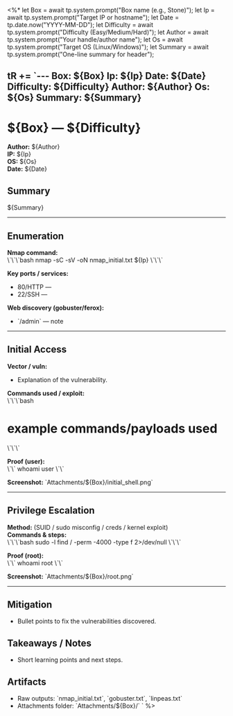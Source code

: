 <%*
let Box = await tp.system.prompt("Box name (e.g., Stone)");
let Ip = await tp.system.prompt("Target IP or hostname");
let Date = tp.date.now("YYYY-MM-DD");
let Difficulty = await tp.system.prompt("Difficulty (Easy/Medium/Hard)");
let Author = await tp.system.prompt("Your handle/author name");
let Os = await tp.system.prompt("Target OS (Linux/Windows)");
let Summary = await tp.system.prompt("One-line summary for header");

tR += `---
Box: ${Box}
Ip: ${Ip}
Date: ${Date}
Difficulty: ${Difficulty}
Author: ${Author}
Os: ${Os}
Summary: ${Summary}
---

# ${Box} — ${Difficulty}

**Author:** ${Author}  
**IP:** ${Ip}  
**OS:** ${Os}  
**Date:** ${Date}  

## Summary
${Summary}

---

## Enumeration
**Nmap command:**  
\\\`\\\`\\\`bash
nmap -sC -sV -oN nmap_initial.txt ${Ip}
\\\`\\\`\\\`

**Key ports / services:**  
- 80/HTTP —  
- 22/SSH —

**Web discovery (gobuster/ferox):**  
- \`/admin\` — note

---

## Initial Access
**Vector / vuln:**  
- Explanation of the vulnerability.

**Commands used / exploit:**  
\\\`\\\`\\\`bash
# example commands/payloads used
\\\`\\\`\\\`

**Proof (user):**  
\\\`\\\`
whoami
user
\\\`\\\`

**Screenshot:** \`Attachments/${Box}/initial_shell.png\`

---

## Privilege Escalation
**Method:** (SUID / sudo misconfig / creds / kernel exploit)  
**Commands & steps:**  
\\\`\\\`\\\`bash
sudo -l
find / -perm -4000 -type f 2>/dev/null
\\\`\\\`\\\`

**Proof (root):**  
\\\`\\\`
whoami
root
\\\`\\\`

**Screenshot:** \`Attachments/${Box}/root.png\`

---

## Mitigation
- Bullet points to fix the vulnerabilities discovered.

## Takeaways / Notes
- Short learning points and next steps.

## Artifacts
- Raw outputs: \`nmap_initial.txt\`, \`gobuster.txt\`, \`linpeas.txt\`
- Attachments folder: \`Attachments/${Box}/\`
`
%>

